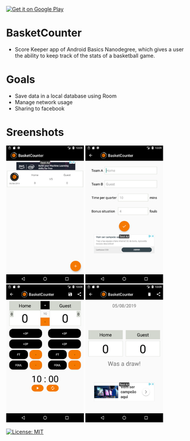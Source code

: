 <a href='https://play.google.com/store/apps/details?id=com.ems.android.basketcounter&pcampaignid=MKT-Other-global-all-co-prtnr-py-PartBadge-Mar2515-1'><img alt='Get it on Google Play' src='https://play.google.com/intl/en_us/badges/images/generic/en_badge_web_generic.png' width="160"/></a>
# BasketCounter 
* Score Keeper app of Android Basics Nanodegree, which gives a user the ability to keep track of the stats of a basketball game.
# Goals
* Save data in a local database using Room
* Manage network usage
* Sharing to facebook
# Sreenshots
<img src="https://github.com/eliassilva8/BasketCounter/blob/master/Screenshot_1564999762.png?raw=true" width="210" /> <img 
src="https://github.com/eliassilva8/BasketCounter/blob/master/Screenshot_1564999750.png?raw=true" width="210" /> <img src="https://github.com/eliassilva8/BasketCounter/blob/master/Screenshot_1564999755.png?raw=true" width="210" /> <img src="https://github.com/eliassilva8/BasketCounter/blob/master/Screenshot_1564999767.png?raw=true" width="210" />

[![License: MIT](https://img.shields.io/badge/License-MIT-yellow.svg)](https://github.com/eliassilva8/BasketCounter/blob/master/LICENSE)
